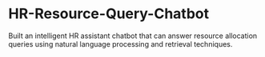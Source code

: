 # HR-Resource-Query-Chatbot
Built an intelligent HR assistant chatbot that can answer resource allocation queries using natural language processing and retrieval techniques.
